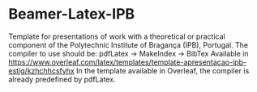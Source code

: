 # Beamer-Latex-IPB
Template for presentations of work with a theoretical or practical component of the Polytechnic Institute of Bragança (IPB), Portugal.
The compiler to use should be: pdfLatex -> MakeIndex -> BibTex
Available in https://www.overleaf.com/latex/templates/template-apresentacao-ipb-estig/kzhchhcsfyhx
In the template available in Overleaf, the compiler is already predefined by pdfLatex.
